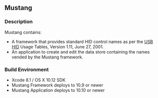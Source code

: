 ## Mustang

### Description

Mustang contains:
* A framework that provides standard HID control names as per the [USB HID](http://www.usb.org/developers/hidpage/) Usage Tables, Version 1.11, June 27, 2001.
* An application to create and edit the data store containing the names vended by the Mustang framework.

### Build Environment

* Xcode 8.1 / OS X 10.12 SDK
* Mustang Framework deploys to 10.9 or newer
* Mustang Application deploys to 10.10 or newer
